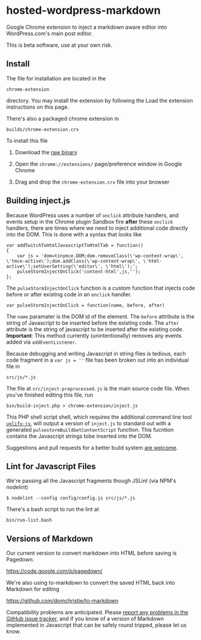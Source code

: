 hosted-wordpress-markdown
=========================

Google Chrome extension to inject a markdown aware editor into WordPress.com's main post editor.

This is beta software, use at your own risk.

Install
--------------------------------------------------
The file for installation are located in the 

    chrome-extension
    
directory.  You may install the extension by following the <a head="https://developer.chrome.com/extensions/getstarted.html">Load the extension instructions on this page</a>. 

There's also a packaged chrome extension in 

    builds/chrome-extension.crx

To install this file

1. Download the <a href="https://github.com/astorm/hosted-wordpress-markdown/blob/master/builds/chrome-extension.crx?raw=true">raw binary</a>

2. Open the `chrome://extensions/` page/preference window in Google Chrome

3. Drag and drop the `chrome-extension.crx` file into your browser

Building inject.js
--------------------------------------------------
Because WordPress uses a number of `onclick` attribute handlers, and events setup in the Chrome plugin Sandbox fire **after** these `onclick` handlers, there are times where we need to inject additional code directly into the DOM. This is done with a syntax that looks like

    var addTwitchToHtmlJavascriptToHtmlTab = function()
    {
        var js = 'dom=tinymce.DOM;dom.removeClass(\'wp-content-wrap\', \'tmce-active\');dom.addClass(\'wp-content-wrap\', \'html-active\');setUserSetting(\'editor\', \'html\');';			
        pulseStormInjectOnClick('content-html',js,'');
    };

The `pulseStormInjectOnClick` function is a custom function that injects code before or after existing code in an `onclick` handler.  

    var pulseStormInjectOnClick = function(name, before, after)
    
The `name` paramater is the DOM id of the element.  The `before` attribute is the string of Javascript to be inserted before the existing code.  The `after` attribute is the string of javascript to be inserted after the existing code. **Important**: This method currently (unintentionally) removes any events added via `addEventListener`.      

Because debugging and writing Javascript in string files is tedious, each code fragment in a `var js = ''` file has been broken out into an individual file in 

    src/js/*.js
    
The file at `src/inject-preprocessed.js` is the main source code file.  When you've finished editing this file, run

    bin/build-inject.php > chrome-extension/inject.js 

This PHP shell script shell, which requires the additional command line tool <a href="https://npmjs.org/package/uglify-js">`uglify-js`</a>, will output a version of `inject.js` to standard out with a generated `pulsestormBuildGetContentScript` function.  This fucntion contains the Javascript strings tobe inserted into the DOM.  

Suggestions and pull requests for a better build system [are welcome](https://github.com/astorm/hosted-wordpress-markdown/issues/7).

Lint for Javascript Files
--------------------------------------------------
We're passing all the Javascript fragments though JSLint (via NPM's nodelint)

    $ nodelint --config config/config.js src/js/*.js

There's a bash script to run the lint at

    bin/run-list.bash
    
Versions of Markdown
--------------------------------------------------
Our current version to convert markdown into HTML before saving is Pagedown.

https://code.google.com/p/pagedown/
    
We're also using to-markdown to convert the saved HTML back into Markdown for editing

https://github.com/domchristie/to-markdown
    
Compatibility problems are anticipated.  Please [report any problems in the GitHub issue tracker](https://github.com/astorm/hosted-wordpress-markdown/issues/8), and if you know of a version of Markdown implemented in Javascript that can be safely round tripped, please let us know.  